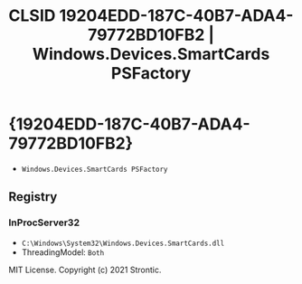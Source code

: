 ﻿---
title: "CLSID 19204EDD-187C-40B7-ADA4-79772BD10FB2 | Windows.Devices.SmartCards PSFactory"
excerpt: What is COM-Object CLSID 19204EDD-187C-40B7-ADA4-79772BD10FB2?
---

# {19204EDD-187C-40B7-ADA4-79772BD10FB2}

* `Windows.Devices.SmartCards PSFactory`

## Registry


### InProcServer32

* `C:\Windows\System32\Windows.Devices.SmartCards.dll`
* ThreadingModel: `Both`

MIT License. Copyright (c) 2021 Strontic.


